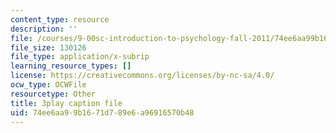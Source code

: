 ```yaml
---
content_type: resource
description: ''
file: /courses/9-00sc-introduction-to-psychology-fall-2011/74ee6aa99b1671d789e6a96916570b48_lanmHS0JwYI.srt
file_size: 130126
file_type: application/x-subrip
learning_resource_types: []
license: https://creativecommons.org/licenses/by-nc-sa/4.0/
ocw_type: OCWFile
resourcetype: Other
title: 3play caption file
uid: 74ee6aa9-9b16-71d7-89e6-a96916570b48
---
```

